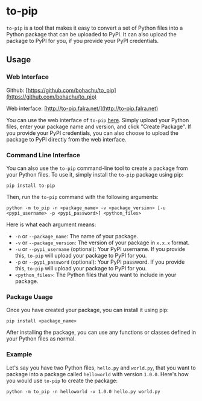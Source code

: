 # to-pip

`to-pip` is a tool that makes it easy to convert a set of Python files into a Python package that can be uploaded to PyPI. It can also upload the package to PyPI for you, if you provide your PyPI credentials. 

## Usage

### Web Interface

Github:
[https://github.com/bohachu/to_pip](https://github.com/bohachu/to_pip)

Web interface:
[http://to-pip.falra.net/](http://to-pip.falra.net)

You can use the web interface of `to-pip` [here](https://to-pip-jqvkl3xr3a-uc.a.run.app). Simply upload your Python files, enter your package name and version, and click "Create Package". If you provide your PyPI credentials, you can also choose to upload the package to PyPI directly from the web interface.

### Command Line Interface

You can also use the `to-pip` command-line tool to create a package from your Python files. To use it, simply install the `to-pip` package using pip:

```
pip install to-pip
```

Then, run the `to-pip` command with the following arguments:

```
python -m to_pip -n <package_name> -v <package_version> [-u <pypi_username> -p <pypi_password>] <python_files>
```

Here is what each argument means:

- `-n` or `--package_name`: The name of your package.
- `-v` or `--package_version`: The version of your package in `x.x.x` format.
- `-u` or `--pypi_username` (optional): Your PyPI username. If you provide this, `to-pip` will upload your package to PyPI for you.
- `-p` or `--pypi_password` (optional): Your PyPI password. If you provide this, `to-pip` will upload your package to PyPI for you.
- `<python_files>`: The Python files that you want to include in your package.

### Package Usage

Once you have created your package, you can install it using pip:

```
pip install <package_name>
```

After installing the package, you can use any functions or classes defined in your Python files as normal. 

### Example

Let's say you have two Python files, `hello.py` and `world.py`, that you want to package into a package called `helloworld` with version `1.0.0`. Here's how you would use `to-pip` to create the package:

```
python -m to_pip -n helloworld -v 1.0.0 hello.py world.py
```
